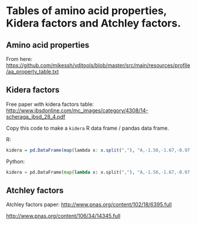 # Tables of amino acid properties, Kidera factors and Atchley factors.

## Amino acid properties

From here: https://github.com/mikessh/vdjtools/blob/master/src/main/resources/profile/aa_property_table.txt

## Kidera factors
Free paper with kidera factors table: http://www.jbsdonline.com/mc_images/category/4308/14-scheraga_jbsd_28_4.pdf

Copy this code to make a `kidera` R data frame / pandas data frame.

R:
```r
kidera = pd.DataFrame(map(lambda x: x.split(","), "A,-1.56,-1.67,-0.97,-0.27,-0.93,-0.78,-0.2,-0.08,0.21,-0.48;R,0.22,1.27,1.37,1.87,-1.7,0.46,0.92,-0.39,0.23,0.93;N,1.14,-0.07,-0.12,0.81,0.18,0.37,-0.09,1.23,1.1,-1.73;D,0.58,-0.22,-1.58,0.81,-0.92,0.15,-1.52,0.47,0.76,0.7;C,0.12,-0.89,0.45,-1.05,-0.71,2.41,1.52,-0.69,1.13,1.1;Q,-0.47,0.24,0.07,1.1,1.1,0.59,0.84,-0.71,-0.03,-2.33;E,-1.45,0.19,-1.61,1.17,-1.31,0.4,0.04,0.38,-0.35,-0.12;G,1.46,-1.96,-0.23,-0.16,0.1,-0.11,1.32,2.36,-1.66,0.46;H,-0.41,0.52,-0.28,0.28,1.61,1.01,-1.85,0.47,1.13,1.63;I,-0.73,-0.16,1.79,-0.77,-0.54,0.03,-0.83,0.51,0.66,-1.78;L,-1.04,0,-0.24,-1.1,-0.55,-2.05,0.96,-0.76,0.45,0.93;K,-0.34,0.82,-0.23,1.7,1.54,-1.62,1.15,-0.08,-0.48,0.6;M,-1.4,0.18,-0.42,-0.73,2,1.52,0.26,0.11,-1.27,0.27;F,-0.21,0.98,-0.36,-1.43,0.22,-0.81,0.67,1.1,1.71,-0.44;P,2.06,-0.33,-1.15,-0.75,0.88,-0.45,0.3,-2.3,0.74,-0.28;S,0.81,-1.08,0.16,0.42,-0.21,-0.43,-1.89,-1.15,-0.97,-0.23;T,0.26,-0.7,1.21,0.63,-0.1,0.21,0.24,-1.15,-0.56,0.19;W,0.3,2.1,-0.72,-1.57,-1.16,0.57,-0.48,-0.4,-2.3,-0.6;Y,1.38,1.48,0.8,-0.56,0,-0.68,-0.31,1.03,-0.05,0.53;V,-0.74,-0.71,2.04,-0.4,0.5,-0.81,-1.07,0.06,-0.46,0.65".split(";")), index=["A","R","N","D","C","Q","E","G","H","I","L","K","M","F","P","S","T","W","Y","V"], columns=["aminoacid"] + list(map(lambda x: "f"+str(x), range(1,11))))
```

Python:
```python
kidera = pd.DataFrame(map(lambda x: x.split(","), "A,-1.56,-1.67,-0.97,-0.27,-0.93,-0.78,-0.2,-0.08,0.21,-0.48;R,0.22,1.27,1.37,1.87,-1.7,0.46,0.92,-0.39,0.23,0.93;N,1.14,-0.07,-0.12,0.81,0.18,0.37,-0.09,1.23,1.1,-1.73;D,0.58,-0.22,-1.58,0.81,-0.92,0.15,-1.52,0.47,0.76,0.7;C,0.12,-0.89,0.45,-1.05,-0.71,2.41,1.52,-0.69,1.13,1.1;Q,-0.47,0.24,0.07,1.1,1.1,0.59,0.84,-0.71,-0.03,-2.33;E,-1.45,0.19,-1.61,1.17,-1.31,0.4,0.04,0.38,-0.35,-0.12;G,1.46,-1.96,-0.23,-0.16,0.1,-0.11,1.32,2.36,-1.66,0.46;H,-0.41,0.52,-0.28,0.28,1.61,1.01,-1.85,0.47,1.13,1.63;I,-0.73,-0.16,1.79,-0.77,-0.54,0.03,-0.83,0.51,0.66,-1.78;L,-1.04,0,-0.24,-1.1,-0.55,-2.05,0.96,-0.76,0.45,0.93;K,-0.34,0.82,-0.23,1.7,1.54,-1.62,1.15,-0.08,-0.48,0.6;M,-1.4,0.18,-0.42,-0.73,2,1.52,0.26,0.11,-1.27,0.27;F,-0.21,0.98,-0.36,-1.43,0.22,-0.81,0.67,1.1,1.71,-0.44;P,2.06,-0.33,-1.15,-0.75,0.88,-0.45,0.3,-2.3,0.74,-0.28;S,0.81,-1.08,0.16,0.42,-0.21,-0.43,-1.89,-1.15,-0.97,-0.23;T,0.26,-0.7,1.21,0.63,-0.1,0.21,0.24,-1.15,-0.56,0.19;W,0.3,2.1,-0.72,-1.57,-1.16,0.57,-0.48,-0.4,-2.3,-0.6;Y,1.38,1.48,0.8,-0.56,0,-0.68,-0.31,1.03,-0.05,0.53;V,-0.74,-0.71,2.04,-0.4,0.5,-0.81,-1.07,0.06,-0.46,0.65".split(";")), index=["A","R","N","D","C","Q","E","G","H","I","L","K","M","F","P","S","T","W","Y","V"], columns=["aminoacid"] + list(map(lambda x: "f"+str(x), range(1,11))))
```


## Atchley factors
Atchley factors paper:
http://www.pnas.org/content/102/18/6395.full


http://www.pnas.org/content/106/34/14345.full


